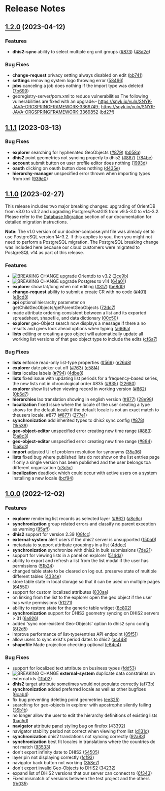 
# Release Notes


## [1.2.0](https://github.com/terraframe/geoprism-registry/releases/tag/1.2.0) (2023-04-12)

### Features

 - **dhis2-sync** ability to select multiple org unit groups ([#873](https://github.com/terraframe/geoprism-registry/issues/873)) ([48d2e](https://github.com/terraframe/geoprism-registry/commit/48d2e83d41ac72c7cc847da37b2dd82341c54021))

### Bug Fixes

   - **change-request** privacy setting always disabled on edit   ([bb741](https://github.com/terraframe/geoprism-registry/commit/bb741acbea85d9ffa71a1f6ccf80e36590d54b4b))
   - **settings** removing system logo throwing error   ([58466](https://github.com/terraframe/geoprism-registry/commit/584664187ae29c4212ab2b9efde5afb8986304f4))
   - **jobs** canceling a job does nothing if the import type was deleted   ([7b699](https://github.com/terraframe/geoprism-registry/commit/7b6991d18f15795f8322870e2135adb245f56af1))
   - georegistry-server/pom.xml to reduce vulnerabilities The following vulnerabilities are fixed with an upgrade:- https://snyk.io/vuln/SNYK-JAVA-ORGSPRINGFRAMEWORK-3369749- https://snyk.io/vuln/SNYK-JAVA-ORGSPRINGFRAMEWORK-3369852  ([bd27f](https://github.com/terraframe/geoprism-registry/commit/bd27f788da406e6ba77a64d845691aa850afd73d))



## [1.1.1](https://github.com/terraframe/geoprism-registry/releases/tag/1.1.1) (2023-03-13)


### Bug Fixes

   - **explorer** searching for hyphenated GeoObjects  ([#879](https://github.com/terraframe/geoprism-registry/issues/879)) ([b058a](https://github.com/terraframe/geoprism-registry/commit/b058afd4df244737f8a40d02cdd63c793e8f8312))
   - **dhis2** point geometries not syncing properly to dhis2  ([#887](https://github.com/terraframe/geoprism-registry/issues/887)) ([784be](https://github.com/terraframe/geoprism-registry/commit/784be18fdc834b32ffac7cd51707ffa50cf44298))
   - **account** submit button on user profile editor does nothing   ([1993d](https://github.com/terraframe/geoprism-registry/commit/1993d2b5680dc19259c0fc7d64b5bc9a1474d232))
   - **oauth** clicking on oauth button does nothing   ([d435e](https://github.com/terraframe/geoprism-registry/commit/d435e5cc30b9a270251e2631404bc73ad4cf9980))
   - **hierarchy-manager** unspecified error thrown when importing types from xml   ([939e0](https://github.com/terraframe/geoprism-registry/commit/939e0404f7ec3f2d9d8dd15050603d52f6af4ad1))





## [1.1.0](https://github.com/terraframe/geoprism-registry/releases/tag/1.1.0) (2023-02-27)

This release includes two major breaking changes: upgrading of OrientDB from v3.0 to v3.2 and upgrading Postgres/PostGIS from v9.5-3.0 to v14-3.2. Please refer to the [Database Migration](https://docs.geoprismregistry.com/readme/current/deployment-and-setup/3.10-migration) section of our documentation for detailed migration instructions.

<b>Note:</b> The v1.0 version of our docker-compose.yml file was already set to use PostgreSQL version 14-3.2. If this applies to you, then you might not need to perform a PostgreSQL migration. The PostgreSQL breaking change was included here because our cloud customers were migrated to PostgreSQL v14 as part of this release.

### Features

 - ![BREAKING CHANGE](https://raw.githubusercontent.com/terraframe/geoprism-registry/master/src/build/changelog/breaking-change.png) upgrade Orientdb to v3.2   ([2ce9b](https://github.com/terraframe/geoprism-registry/commit/2ce9bec8d0ce36b68b0a7aa879984d99855885d8))
 - ![BREAKING CHANGE](https://raw.githubusercontent.com/terraframe/geoprism-registry/master/src/build/changelog/breaking-change.png) upgrade Postgres to v14   ([64a01](https://github.com/terraframe/geoprism-registry/commit/64a01cb2e2cef93403d82252097e429a564196b2))
 - **explorer** show lat/long when not editing  ([#317](https://github.com/terraframe/geoprism-registry/issues/317)) ([be8d0](https://github.com/terraframe/geoprism-registry/commit/be8d05c669174dc94ef64def0c262bfc23be8cf4))
 - **change-request** ability to submit a create CR with no code  ([#401](https://github.com/terraframe/geoprism-registry/issues/401)) ([e8cd8](https://github.com/terraframe/geoprism-registry/commit/e8cd8957668ae4bf8965bf3af1213fb18c1905d0))
 - **api** optional hierarchy parameter on getChildGeoObjects/getParentGeoObjects   ([72dc7](https://github.com/terraframe/geoprism-registry/commit/72dc75c5933cc917034b43faae254398d178cdbd))
 - made attribute ordering consistent between a list and its exported spreadsheet, shapefile, and data dictionary  ([00c50](https://github.com/terraframe/geoprism-registry/commit/00c506e626fb2b06a38c4ef3c7e692e392e0839b))
 - **explorer** geo-Object search now displays a message if there a no results and gives look ahead options when typing  ([a666a](https://github.com/terraframe/geoprism-registry/commit/a666adb0f4be9277968bca0cca6a1ee85dd28fa7))
 - **lists** editing or creating a geo object will automatically update all working list versions of that geo object type to include the edits  ([cf6a7](https://github.com/terraframe/geoprism-registry/commit/cf6a700e8bb7a6edce3ee32571bb76e3bc28d54c))

### Bug Fixes

   - **lists** enforce read-only list-type properties  ([#569](https://github.com/terraframe/geoprism-registry/issues/569)) ([e26d8](https://github.com/terraframe/geoprism-registry/commit/e26d8f5a07cfe205ddc95fcc5b53194a81afe011))
   - **explorer** date picker cut off  ([#763](https://github.com/terraframe/geoprism-registry/issues/763)) ([e58f4](https://github.com/terraframe/geoprism-registry/commit/e58f4dc052d465d9c7a305eb6b4a357ca0d4f3ea))
   - **lists** localize labels  ([#794](https://github.com/terraframe/geoprism-registry/issues/794)) ([4dbe8](https://github.com/terraframe/geoprism-registry/commit/4dbe86bd5660ce25a3828f0830a4ce7cae3c1729))
   - **lists** fixed issue with updating list periods for a frequency-based series, the new lists not in chronological order #835 ([#835](https://github.com/terraframe/geoprism-registry/issues/835)) ([22680](https://github.com/terraframe/geoprism-registry/commit/22680f14fc36d691baf583c2f9854c7623e03191))
   - **explorer** show list when viewing record in working version  ([#862](https://github.com/terraframe/geoprism-registry/issues/862)) ([0b5d7](https://github.com/terraframe/geoprism-registry/commit/0b5d79fdb508c2b40204ab9e47805cf174cac3ba))
   - **hierarchies** lao translation showing in english version  ([#877](https://github.com/terraframe/geoprism-registry/issues/877)) ([28e98](https://github.com/terraframe/geoprism-registry/commit/28e982abfa75ff0750819cc76fa324571c1db966))
   - **localization** fixed issue where the locale of the user creating a type shows for the default locale if the default locale is not an exact match to theusers locale.  #877 ([#877](https://github.com/terraframe/geoprism-registry/issues/877)) ([277e1](https://github.com/terraframe/geoprism-registry/commit/277e1332e7d9366fd22f7f73224647489e0aef96))
   - **synchronization** add inherited types to dhis2 sync config  ([#878](https://github.com/terraframe/geoprism-registry/issues/878)) ([15539](https://github.com/terraframe/geoprism-registry/commit/1553961b75d6460c0b94186eada41c1007814111))
   - **geo-object-editor** unspecified error creating new time range  ([#883](https://github.com/terraframe/geoprism-registry/issues/883)) ([5a8c3](https://github.com/terraframe/geoprism-registry/commit/5a8c34648a74a41533550db27a20ee76dc4ba89d))
   - **geo-object-editor** unspecified error creating new time range  ([#884](https://github.com/terraframe/geoprism-registry/issues/884)) ([5a8c3](https://github.com/terraframe/geoprism-registry/commit/5a8c34648a74a41533550db27a20ee76dc4ba89d))
   - **import** adjusted UI of problem resolution for synonyms   ([35a36](https://github.com/terraframe/geoprism-registry/commit/35a36ab9f545b266f760d03138cf6429f48ef7b7))
   - **lists** fixed bug where published lists do not show on the list entries page if only a single version has been published and the user belongs toa different organization  ([c3c5c](https://github.com/terraframe/geoprism-registry/commit/c3c5c206fcb42f7407f809341d770db322d45fe8))
   - **localization** deadlock which could occur with active users on a system installing a new locale   ([bcf94](https://github.com/terraframe/geoprism-registry/commit/bcf9478c85a826c5368db88c88db4be521f6fe6b))


## [1.0.0](https://github.com/terraframe/geoprism-registry/releases/tag/1.0.0) (2022-12-02)

### Features

 - **explorer** rendering list records as selected layer  ([#862](https://github.com/terraframe/geoprism-registry/issues/862)) ([a8c6c](https://github.com/terraframe/geoprism-registry/commit/a8c6c0441d9f47107b6e0367c9ab01d8c2281d8f))
 - **synchronization** group related errors and classify no parent exception as warning   ([95aff](https://github.com/terraframe/geoprism-registry/commit/95aff3d97c84353a8fb7b4c1806f93f1dbb3a807))
 - **dhis2** support for version 2.39   ([08fcc](https://github.com/terraframe/geoprism-registry/commit/08fcc6f30ff655230ccda4212eb659cbc98ebe6d))
 - **external-system** alert users if the dhis2 server is unsupported   ([150a0](https://github.com/terraframe/geoprism-registry/commit/150a0ebdb83d27ed273cc6fc70692953ca4a5b6e))
 - metadata to support attribute groupings in a list   ([4ddee](https://github.com/terraframe/geoprism-registry/commit/4ddee46d18b9c8f0b8878c29b9ffec126acadda2))
 - **synchronization** synchronize with dhis2 in bulk submissions   ([7de21](https://github.com/terraframe/geoprism-registry/commit/7de21e8ae763a52ff23b7eca739c5174e6df2db4))
 - support for viewing lists in a panel on explorer   ([514da](https://github.com/terraframe/geoprism-registry/commit/514da7614619bf6ecebc91a2224e024237f4fd1a))
 - ability to export and refresh a list from the list modal if the user has permissions  ([51b24](https://github.com/terraframe/geoprism-registry/commit/51b249a6c320ebfb5ddbdc25980f39ee9d7d37c1))
 - changed table state to be cleared on log out. preserve state of multiple different tables  ([4334e](https://github.com/terraframe/geoprism-registry/commit/4334e74f89da1ba96754899f5c845808c412a2fe))
 - store table state in local storage so that it can be used on multiple pages  ([64550](https://github.com/terraframe/geoprism-registry/commit/64550319a0477ce63ba85e406f9b992d8a5a8dc3))
 - support for custom localized attributes   ([830aa](https://github.com/terraframe/geoprism-registry/commit/830aa0a676c41a1fe9862543c225d2903ad0e7f1))
 - on linking from the list to the explorer open the geo object if the user has write permissions  ([51271](https://github.com/terraframe/geoprism-registry/commit/51271503c24de6936f1b52e934fcf399e00ff160))
 - ability to restore state for the generic table widget   ([8c802](https://github.com/terraframe/geoprism-registry/commit/8c8022a0303e1cd22807ff34addd340eac14a0c1))
 - **synchronization** support for DHIS2 geometry syncing on DHIS2 servers > 31   ([6a926](https://github.com/terraframe/geoprism-registry/commit/6a9267327e88d45b83161341ca09e7bfd47fc2df))
 - added 'sync non-existent Geo-Objects' option to dhis2 sync config   ([8f2d5](https://github.com/terraframe/geoprism-registry/commit/8f2d56f99b2c9ed12d617970b30218c7ce059b29))
 - improve performance of list-type/entries API endpoint   ([85f51](https://github.com/terraframe/geoprism-registry/commit/85f5195b4d774f093f2e74be8ae1816ef6bb1cce))
 - allow users to sync exist's period dates to dhis2   ([ac448](https://github.com/terraframe/geoprism-registry/commit/ac4488696eff6f67bab4ea341d1821e2e5841f40))
 - **shapefile** Made projection checking optional   ([e64c4](https://github.com/terraframe/geoprism-registry/commit/e64c42a789bda0fe9fe21e8d6de7788cf89330a0))

### Bug Fixes

   - support for localized text attribute on business types   ([fdd53](https://github.com/terraframe/geoprism-registry/commit/fdd533d6f600fd2cce244abec7fa83a4bff4f9eb))
   - ![BREAKING CHANGE](https://raw.githubusercontent.com/terraframe/geoprism-registry/master/src/build/changelog/breaking-change.png) **external-system** duplicate data constraints on external ids   ([11b02](https://github.com/terraframe/geoprism-registry/commit/11b0220b5490aa73d5a8c2322df1c8b5a50eab0f))
   - **dhis2** target attribute sometimes would not populate correctly   ([af73b](https://github.com/terraframe/geoprism-registry/commit/af73b71fddfb495574a3282558bf6b30f852ab6b))
   - **synchronization** added preferred locale as well as other bugfixes   ([6cab4](https://github.com/terraframe/geoprism-registry/commit/6cab496c9ec9426e43f1463708da0b81390ff5ab))
   - fix bug preventing deleting point geometries   ([ee325](https://github.com/terraframe/geoprism-registry/commit/ee3258f2ed12d5a9bc85e9bbaf5d9d690424dd96))
   - searching for geo-objects in explorer with apostrophe silently failing   ([35b1b](https://github.com/terraframe/geoprism-registry/commit/35b1b505c336d24594ea32bcf49f25c81f7e5d9e))
   - no longer allow the user to edit the hierarchy definitions of existing lists  ([bac5d](https://github.com/terraframe/geoprism-registry/commit/bac5d6553fc7b53604994c58440139783d9bcc36))
   - **navigator** attribute panel styling bug on firefox   ([43392](https://github.com/terraframe/geoprism-registry/commit/43392acd2a3f445632e31413bfd3c8ca833f08f8))
   - navigator stability period not correct when viewing from list   ([d131d](https://github.com/terraframe/geoprism-registry/commit/d131d5d4f3ae90d447fec8be9fe4533b30b56ce2))
   - **synchronization** dhis2 translations not syncing correctly   ([92a83](https://github.com/terraframe/geoprism-registry/commit/92a83878c7ae9d2dbffc8901819db4d51613aa9e))
   - **synchronization** best fit locales in translations where the countries do not match   ([93533](https://github.com/terraframe/geoprism-registry/commit/935335ea314d5efdc573e5790d7848816efe13b7))
   - don't export infinity date to DHIS2   ([54505](https://github.com/terraframe/geoprism-registry/commit/5450568545cb9994f0ecba0fa228fff875c907af))
   - layer pin not displaying correctly   ([fcf93](https://github.com/terraframe/geoprism-registry/commit/fcf936066c0555cb1d5899d9ec9e9f2efb6cda88))
   - navigator back button not working   ([358e7](https://github.com/terraframe/geoprism-registry/commit/358e726cf847122f04bf9940e9832ca5ec84b688))
   - don't export invalid Geo-Objects to DHIS2   ([34232](https://github.com/terraframe/geoprism-registry/commit/342326cc070bce9dba6f46198c84c4da454933fb))
   - expand list of DHIS2 versions that our server can connect to   ([6f343](https://github.com/terraframe/geoprism-registry/commit/6f3436dcaac48c00c828ecf2c75c707f8c67ae57))
   - Fixed mismatch of versions between the test project and the others   ([fb035](https://github.com/terraframe/geoprism-registry/commit/fb035ada518d27ce64e8e22ae4c265b29015e792))

